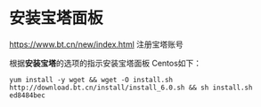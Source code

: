 # 安装宝塔面板
https://www.bt.cn/new/index.html
注册宝塔账号

根据**安装宝塔**的选项的指示安装宝塔面板
Centos如下：
```
yum install -y wget && wget -O install.sh http://download.bt.cn/install/install_6.0.sh && sh install.sh ed8484bec
```

<!--stackedit_data:
eyJoaXN0b3J5IjpbLTIwMjU4MTU4NzIsLTEwNTc1NjQ3OTNdfQ
==
-->